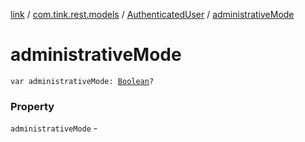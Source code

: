 [link](../../index.md) / [com.tink.rest.models](../index.md) / [AuthenticatedUser](index.md) / [administrativeMode](./administrative-mode.md)

# administrativeMode

`var administrativeMode: `[`Boolean`](https://kotlinlang.org/api/latest/jvm/stdlib/kotlin/-boolean/index.html)`?`

### Property

`administrativeMode` - 